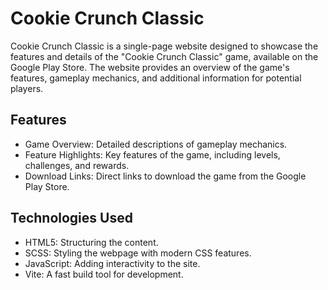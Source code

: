 
# Cookie Crunch Classic

Cookie Crunch Classic is a single-page website designed to showcase the features and details of the "Cookie Crunch Classic" game, available on the Google Play Store. The website provides an overview of the game's features, gameplay mechanics, and additional information for potential players.

## Features
- Game Overview: Detailed descriptions of gameplay mechanics.
- Feature Highlights: Key features of the game, including levels, challenges, and rewards.
- Download Links: Direct links to download the game from the Google Play Store.

## Technologies Used
- HTML5: Structuring the content.
- SCSS: Styling the webpage with modern CSS features.
- JavaScript: Adding interactivity to the site.
- Vite: A fast build tool for development.
